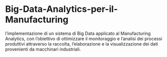 # Big-Data-Analytics-per-il-Manufacturing
 l’implementazione di un sistema di Big Data applicato al Manufacturing Analytics, con l’obiettivo di ottimizzare il monitoraggio e l’analisi dei processi produttivi attraverso la raccolta, l’elaborazione e la visualizzazione dei dati provenienti da macchinari industriali.
